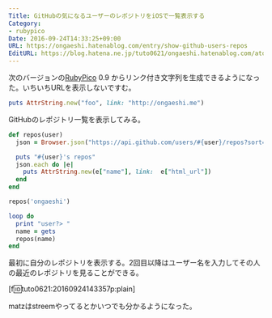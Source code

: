 ```yaml
---
Title: GitHubの気になるユーザーのレポジトリをiOSで一覧表示する
Category:
- rubypico
Date: 2016-09-24T14:33:25+09:00
URL: https://ongaeshi.hatenablog.com/entry/show-github-users-repos
EditURL: https://blog.hatena.ne.jp/tuto0621/ongaeshi.hatenablog.com/atom/entry/10328749687186004518
---
```


次のバージョンの[RubyPico](http://rubypico.ongaeshi.me/) 0.9 からリンク付き文字列を生成できるようになった。いちいちURLを表示しないですむ。

```ruby
puts AttrString.new("foo", link: "http://ongaeshi.me")
```

GitHubのレポジトリ一覧を表示してみる。

```ruby
def repos(user)
  json = Browser.json("https://api.github.com/users/#{user}/repos?sort=pushed&per_page=8")

  puts "#{user}'s repos"
  json.each do |e|
    puts AttrString.new(e["name"], link:  e["html_url"])
  end
end

repos('ongaeshi')

loop do
  print "user?> "
  name = gets
  repos(name)
end
```

最初に自分のレポジトリを表示する。2回目以降はユーザー名を入力してその人の最近のレポジトリを見ることができる。

[f:id:tuto0621:20160924143357p:plain]

matzはstreemやってるとかいつでも分かるようになった。
